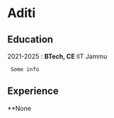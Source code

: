 Aditi
================

Education
----------------


2021-2025
: **BTech, CE** IIT Jammu

     Some info
     
Experience
--------------

**None
